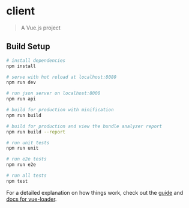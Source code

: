 # client

> A Vue.js project

## Build Setup

``` bash
# install dependencies
npm install

# serve with hot reload at localhost:8080
npm run dev

# run json server on localhost:8000
npm run api

# build for production with minification
npm run build

# build for production and view the bundle analyzer report
npm run build --report

# run unit tests
npm run unit

# run e2e tests
npm run e2e

# run all tests
npm test
```

For a detailed explanation on how things work, check out the [guide](http://vuejs-templates.github.io/webpack/) and [docs for vue-loader](http://vuejs.github.io/vue-loader).
